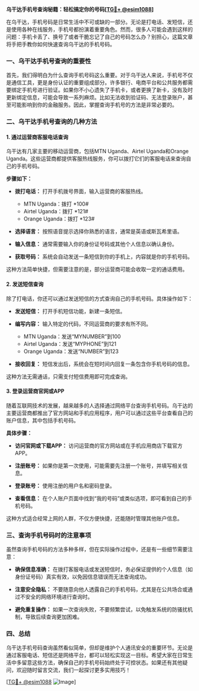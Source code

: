 **乌干达手机号查询秘籍：轻松搞定你的号码[[TG💪+ @esim1088](https://t.me/s/esim1088)]**

在乌干达，手机号码是日常生活中不可或缺的一部分。无论是打电话、发短信，还是使用各种在线服务，手机号都扮演着重要角色。然而，很多人可能会遇到这样的问题：手机卡丢了、换号了或者干脆忘记了自己的号码怎么办？别担心，这篇文章将手把手教你如何快速查询乌干达的手机号码。

### 一、乌干达手机号查询的重要性

首先，我们得明白为什么查询手机号码这么重要。对于乌干达人来说，手机号不仅是通信工具，更是身份认证的重要组成部分。许多银行、电商平台和公共服务都需要绑定手机号进行验证。如果你不小心遗失了手机卡，或者更换了新卡，没有及时更新绑定信息，可能会导致一系列麻烦。比如无法收到验证码、无法登录账户，甚至可能影响到你的金融服务。因此，掌握查询手机号的方法是非常必要的。

### 二、乌干达手机号查询的几种方法

#### 1. 通过运营商客服电话查询

乌干达有几家主要的移动运营商，包括MTN Uganda、Airtel Uganda和Orange Uganda。这些运营商都提供客服热线服务，你可以拨打它们的客服电话来查询自己的手机号码。

**步骤如下：**

- **拨打电话：** 打开手机拨号界面，输入运营商的客服热线。
  
  - MTN Uganda：拨打 *100#
  - Airtel Uganda：拨打 *121#
  - Orange Uganda：拨打 *123#

- **选择语言：** 按照语音提示选择你熟悉的语言，通常是英语或斯瓦希里语。
  
- **输入信息：** 通常需要输入你的身份证号码或其他个人信息以确认身份。

- **获取号码：** 系统会自动发送一条短信到你的手机上，内容就是你的手机号码。

这种方法简单快捷，但需要注意的是，部分运营商可能会收取一定的通话费用。

#### 2. 发送短信查询

除了打电话，你还可以通过发送短信的方式查询自己的手机号码。具体操作如下：

- **发送短信：** 打开手机短信功能，新建一条短信。
  
- **编写内容：** 输入特定的代码，不同运营商的要求有所不同。
  
  - MTN Uganda：发送“MYNUMBER”到100
  - Airtel Uganda：发送“MYPHONE”到121
  - Orange Uganda：发送“NUMBER”到123

- **接收回复：** 短信发出后，系统会在短时间内回复一条包含你手机号码的信息。

这种方法无需通话，只需支付短信费用即可完成查询。

#### 3. 登录运营商官网或APP

随着互联网技术的发展，越来越多的人选择通过网络平台查询手机号码。乌干达的主要运营商都推出了官方网站和手机应用程序，用户可以通过这些平台查看自己的账户信息，其中包括手机号码。

**具体步骤：**

- **访问官网或下载APP：** 访问运营商的官方网站或在手机应用商店下载官方APP。
  
- **注册账号：** 如果你是第一次使用，可能需要先注册一个账号，并填写相关信息。
  
- **登录账号：** 使用注册的用户名和密码登录。
  
- **查看信息：** 在个人账户页面中找到“我的号码”或类似选项，即可看到自己的手机号码。

这种方式适合经常上网的人群，不仅方便快捷，还能随时管理其他账户信息。

### 三、查询手机号码时的注意事项

虽然查询手机号码的方法多种多样，但在实际操作过程中，还是有一些细节需要注意：

- **确保信息准确：** 在拨打客服电话或发送短信时，务必保证提供的个人信息（如身份证号码）真实有效，以免因信息错误而无法查询成功。
  
- **注意安全隐私：** 不要随意向他人透露自己的手机号码，尤其是在公共场合或通过不安全的网络环境进行查询时。
  
- **避免重复操作：** 如果一次查询失败，不要频繁尝试，以免触发系统的防骚扰机制，导致后续查询更加困难。

### 四、总结

乌干达手机号码查询虽然看似简单，但却是维护个人通讯安全的重要环节。无论是通过客服电话、短信还是网络平台，都可以轻松实现这一目标。希望大家在日常生活中多留意这些方法，确保自己的手机号码始终处于可控状态。如果还有其他疑问，欢迎随时留言交流，我们一起探讨更多实用技巧！

[[TG💪+ @esim1088](https://t.me/s/esim1088) ![Image](https://i.postimg.cc/4NQfJmqS/Snipaste-2025-05-13-00-14-12.png)]